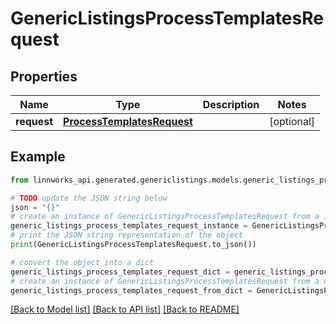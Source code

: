 # GenericListingsProcessTemplatesRequest


## Properties

Name | Type | Description | Notes
------------ | ------------- | ------------- | -------------
**request** | [**ProcessTemplatesRequest**](ProcessTemplatesRequest.md) |  | [optional] 

## Example

```python
from linnworks_api.generated.genericlistings.models.generic_listings_process_templates_request import GenericListingsProcessTemplatesRequest

# TODO update the JSON string below
json = "{}"
# create an instance of GenericListingsProcessTemplatesRequest from a JSON string
generic_listings_process_templates_request_instance = GenericListingsProcessTemplatesRequest.from_json(json)
# print the JSON string representation of the object
print(GenericListingsProcessTemplatesRequest.to_json())

# convert the object into a dict
generic_listings_process_templates_request_dict = generic_listings_process_templates_request_instance.to_dict()
# create an instance of GenericListingsProcessTemplatesRequest from a dict
generic_listings_process_templates_request_from_dict = GenericListingsProcessTemplatesRequest.from_dict(generic_listings_process_templates_request_dict)
```
[[Back to Model list]](../README.md#documentation-for-models) [[Back to API list]](../README.md#documentation-for-api-endpoints) [[Back to README]](../README.md)


